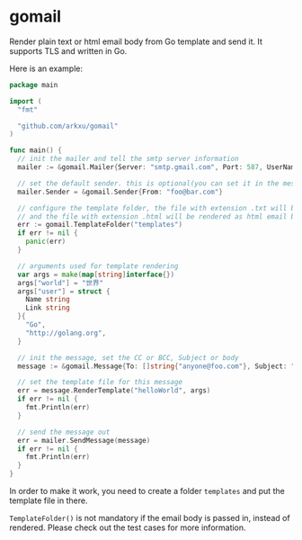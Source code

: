 gomail
======

Render plain text or html email body from Go template and send it. It supports TLS and written in Go.

Here is an example:

```Go
package main

import (
  "fmt"

  "github.com/arkxu/gomail"
)

func main() {
  // init the mailer and tell the smtp server information
  mailer := &gomail.Mailer{Server: "smtp.gmail.com", Port: 587, UserName: "your gmail", Password: "your pwd"}

  // set the default sender. this is optional(you can set it in the message itself)
  mailer.Sender = &gomail.Sender{From: "foo@bar.com"}

  // configure the template folder, the file with extension .txt will be rendered as plain text email body
  // and the file with extension .html will be rendered as html email body
  err := gomail.TemplateFolder("templates")
  if err != nil {
    panic(err)
  }

  // arguments used for template rendering
  var args = make(map[string]interface{})
  args["world"] = "世界"
  args["user"] = struct {
    Name string
    Link string
  }{
    "Go",
    "http://golang.org",
  }

  // init the message, set the CC or BCC, Subject or body
  message := &gomail.Message{To: []string{"anyone@foo.com"}, Subject: "from template 6", Cc: []string{"bar@foo.com"}}

  // set the template file for this message
  err = message.RenderTemplate("helloWorld", args)
  if err != nil {
    fmt.Println(err)
  }

  // send the message out
  err = mailer.SendMessage(message)
  if err != nil {
    fmt.Println(err)
  }
}

```

In order to make it work, you need to create a folder `templates` and put the template file in there.

`TemplateFolder()` is not mandatory if the email body is passed in, instead of rendered. Please check out the test cases
for more information.

